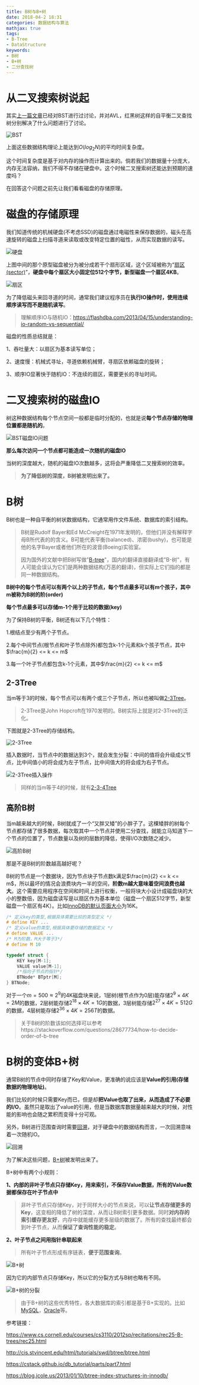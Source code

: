 ```yaml
---
title: B树与B+树
date: 2018-04-2 18:31
categories: 数据结构与算法
mathjax: true
tags: 
- B-Tree
- DataStructure
keywords:
- B树
- B+树
- 二分查找树
---
```



# 从二叉搜索树说起

其实[上一篇文章](https://blog.csdn.net/holmofy/article/details/79692613)已经对BST进行过讨论，并对AVL，红黑树这样的自平衡二叉查找树分别解决了什么问题进行了讨论。

![BST](http://tva1.sinaimg.cn/large/bda5cd74gy1fqbiag1z25g20iu05nadf.gif)

上面这些数据结构理论上能达到$O(log_2N)$的平均时间复杂度。

这个时间复杂度是基于对内存的操作而计算出来的。倘若我们的数据量十分庞大，内存无法容纳，我们不得不存储在硬盘中。这个时候二叉搜索树还能达到预期的速度吗？

在回答这个问题之前先让我们看看磁盘的存储原理。

# 磁盘的存储原理

我们知道传统的机械硬盘(不考虑SSD)的磁盘通过电磁性来保存数据的，磁头在高速旋转的磁盘上扫描寻道来读取或改变特定位置的磁性，从而实现数据的读写。

![硬盘](http://tva1.sinaimg.cn/large/bda5cd74gy1fqbibmlhotj208c08caa3.jpg)

上图中间的那个原型磁盘被分为被分成若干个扇形区域，这个区域被称为“[扇区(sector)](https://en.wikipedia.org/wiki/Disk_sector)”，**硬盘中每个扇区大小固定位512个字节，新型磁盘一个扇区4KB**。

![扇区](http://tva1.sinaimg.cn/large/bda5cd74gy1fqbicdwfx1j20i40eo7a7.jpg)

为了降低磁头来回寻道的时间，通常我们建议程序员在**执行IO操作时，使用连续顺序读写而不是随机读写**。

> 理解顺序IO与随机IO：https://flashdba.com/2013/04/15/understanding-io-random-vs-sequential/

磁盘的性质总结就是：

1、吞吐量大：以扇区为基本读写单位；

2、速度慢：机械式寻址，寻道依赖机械臂，寻扇区依赖磁盘的旋转；

3、顺序IO显著快于随机IO：不连续的扇区，需要更长的寻址时间。

# 二叉搜索树的磁盘IO

树这种数据结构每个节点空间一般都是临时分配的，也就是说**每个节点存储的物理位置都是随机的**。

![BST磁盘IO问题](http://tva1.sinaimg.cn/large/bda5cd74gy1fqbid9cts2g209107paaj.gif)

**那么每次访问一个节点都可能造成一次随机的磁盘IO**

当树的深度越大，随机的磁盘IO次数越多，这将会严重降低二叉搜索树的效率。

> **为了降低树的深度，B树被发明出来了。**

# B树

B树也是一种自平衡的树状数据结构，它通常用作文件系统、数据库的索引结构。

> B树是Rudolf Bayer和Ed McCreight在1971年发明的，但他们并没有解释字母B所代表的的含义。B可能代表平衡(balanced)、浓密(bushy)，也可能是他的名字Bayer或者他们所在的波音(Boeing)实验室。
>
> 因为国外的文献中把B树写做"[B-tree](https://en.wikipedia.org/wiki/B-tree)"，国内的翻译直接翻译成"B-树"，有人可能会误认为它们是两种数据结构(万恶的翻译)，但实际上它们指的都是同一种数据结构。

**B树中的每个节点可以有两个以上的子节点，每个节点最多可以有m个孩子，其中m被称为B树的阶(order)**

**每个节点最多可以存储m-1个用于比较的数据(key)**

为了保持B树的平衡，B树还有以下几个特性：

1.根结点至少有两个子节点。

2.每个中间节点(根节点和叶子节点除外)都包含k-1个元素和k个孩子节点，其中$\frac{m}{2} <= k <= m$

3.每一个叶子节点都包含k-1个元素，其中$\frac{m}{2} <= k <= m$

## 2-3Tree

当m等于3的时候，每个节点可以有两个或三个子节点，所以也被叫做[2-3Tree](https://en.wikipedia.org/wiki/2%E2%80%933_tree)。

> 2-3Tree是John Hopcroft在1970发明的。B树实际上就是对2-3Tree的泛化。

下图就是2-3Tree的存储结构。

![2-3Tree](http://tva1.sinaimg.cn/large/bda5cd74gy1fqbieoftqnj20cl04s74j.jpg)

插入数据时，当节点中的数据达到3个，就会发生分裂：中间的值将会升级成父节点，比中间值小的将会成为左子节点，比中间值大的将会成为右子节点。

![2-3Tree插入操作](http://tva1.sinaimg.cn/large/bda5cd74gy1fqbiffgiumg20e1065asg.gif)

> 同样的当m等于4的时候，就有[2-3-4Tree](https://en.wikipedia.org/wiki/2%E2%80%933%E2%80%934_tree)

## 高阶B树

当m越来越大的时候，B树就成了一个“又胖又矮”的小胖子了。这棵矮胖的树每个节点都存储了很多数据，每次取其中一个节点并使用二分查找，就能立马知道下一个节点的位置了，节点数量以及树的层数的降低，使得I/O次数随之减少。

![高阶B树](http://tva1.sinaimg.cn/large/bda5cd74gy1fqbig4c8olj20n306f3yr.jpg)

那是不是B树的阶数越高越好呢？

B树的节点是一个数据块，因为节点块子节点数k满足$\frac{m}{2} <= k <= m$，所以最坏的情况会浪费块内一半的空间，**阶数m越大意味着空间浪费也越大**。这个需要应用程序在空间和时间上进行权衡，一般将块大小设计成磁盘块的大小的整数倍，因为磁盘读写是以扇区作为基本单位（磁盘一个扇区512字节，新型磁盘一个扇区有4K）。比如[InnoDB的默认页面大小](https://dev.mysql.com/doc/refman/5.7/en/innodb-init-startup-configuration.html#innodb-startup-page-size)为16K。

```c
/* 定义key的类型,根据具体需要比较的类型定义 */
# define KEY ...
/* 定义value的类型,根据具体要存储的数据定义 */
# define VALUE ...
/* M为阶数，M大于等于3*/
# define M 10

typedef struct {
    KEY key[M-1];
    VALUE value[M-1];
    /*指向子节点的指针*/
    BTNode* BTptr[M];
} BTNode;
```

对于一个$m=500\approx2^{9}$的4K磁盘块来说，1层树(根节点作为0层)能存储$2^{9}\times4K=2M$的数据，2层树能存储$2^{18}\times4K=1G$的数据，3层树能存储$2^{27}\times4K=512G$的数据，4层树能存储$2^{36}\times4K=256T$的数据。

> 关于B树的阶数该如何选择可以参考https://stackoverflow.com/questions/28677734/how-to-decide-order-of-b-tree

# B树的变体B+树

通常B树的节点中同时存储了Key和Value，更准确的说应该是**Value的引用(存储数据的物理地址)**。

我们比较的时候只需要Key而已，但是却**把Value也取了出来，从而造成了不必要的I/O**。虽然只是取出了value的引用，但是当数据库数据量越来越大的时候，对性能的影响也会随之累积而变得十分可观。

另外，B树进行范围查询时需要[回溯](https://en.wikipedia.org/wiki/Backtracking)，对于硬盘中的数据结构而言，一次回溯意味着一次随机IO。

![回溯](http://tva1.sinaimg.cn/large/bda5cd74ly1fyy0cmozmkj20d30cx74u.jpg)

为了解决这些问题，[B+树](https://en.wikipedia.org/wiki/B%2B_tree)被发明出来了。


B+树中有两个小规则：

**1、内部的非叶子节点只存储Key，用来索引，不保存Value数据，所有的Value数据都保存在叶子节点中**

> 非叶子节点只存储Key，对于同样大小的节点来说，可以**让节点存储更多的Key**，这变相的降低了树的深度，从而让B树索引更多数据。同时**对内存的索引缓存更友好**，内存中就能缓存更多层级的数据了。所有的查找最终都会到叶子节点，从而**保证了查询性能的稳定**。

**2、叶子节点之间用指针串联起来**

> 所有叶子节点形成有序链表，**便于范围查询**。

![B+树](http://tva1.sinaimg.cn/large/bda5cd74gy1fqbigvay08j20ns05o0sw.jpg)

因为它的内部节点只存储Key，所以它的分裂方式与B树也略有不同。

![B+树的分裂](http://tva1.sinaimg.cn/large/bda5cd74gy1fqbihhh74hg20j605z17a.gif)

> 由于B+树的这些优秀特性，各大数据库的索引都是基于B+实现的。比如[MySQL](https://dev.mysql.com/doc/refman/5.7/en/create-index.html#create-index-storage-engine-index-types)，[Oracle](https://docs.oracle.com/cloud/latest/db112/CNCPT/indexiot.htm#CNCPT1170)等。



参考链接：

https://www.cs.cornell.edu/courses/cs3110/2012sp/recitations/rec25-B-trees/rec25.html

http://cis.stvincent.edu/html/tutorials/swd/btree/btree.html

https://cstack.github.io/db_tutorial/parts/part7.html

https://blog.jcole.us/2013/01/10/btree-index-structures-in-innodb/
